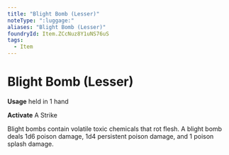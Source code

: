 ```yaml
---
title: "Blight Bomb (Lesser)"
noteType: ":luggage:"
aliases: "Blight Bomb (Lesser)"
foundryId: Item.ZCcNuz8Y1uNS76uS
tags:
  - Item
---
```


# Blight Bomb (Lesser)

**Usage** held in 1 hand

**Activate** A Strike

Blight bombs contain volatile toxic chemicals that rot flesh. A blight bomb deals 1d6 poison damage, 1d4 persistent poison damage, and 1 poison splash damage.
